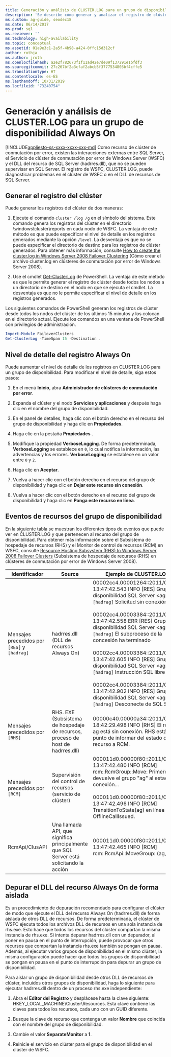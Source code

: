 ```yaml
---
title: Generación y análisis de CLUSTER.LOG para un grupo de disponibilidad
description: 'Se describe cómo generar y analizar el registro de clúster para un grupo de disponibilidad Always On. '
ms.custom: ag-guide, seodec18
ms.date: 06/14/2017
ms.prod: sql
ms.reviewer: ''
ms.technology: high-availability
ms.topic: conceptual
ms.assetid: 01a9e3c1-2a5f-4b98-a424-0ffc15d312cf
author: rothja
ms.author: jroth
ms.openlocfilehash: a2e2f782673f1f11ad42e7de09f137291e1bfdf3
ms.sourcegitcommit: 27c267bf2a3cfaf2abcb5f3777534803bf4cffe5
ms.translationtype: HT
ms.contentlocale: es-ES
ms.lasthandoff: 10/31/2019
ms.locfileid: "73240754"
---
```

# <a name="generate-and-analyze-the-clusterlog-for-an-always-on-availability-group"></a>Generación y análisis de CLUSTER.LOG para un grupo de disponibilidad Always On
[!INCLUDE[appliesto-ss-xxxx-xxxx-xxx-md](../../../includes/appliesto-ss-xxxx-xxxx-xxx-md.md)]
  Como recurso de clúster de conmutación por error, existen las interacciones externas entre SQL Server, el Servicio de clúster de conmutación por error de Windows Server (WSFC) y el DLL del recurso de SQL Server (hadrres.dll), que no se pueden supervisar en SQL Server. El registro de WSFC, CLUSTER.LOG, puede diagnosticar problemas en el clúster de WSFC o en el DLL de recursos de SQL Server. 
  
## <a name="generate-cluster-log"></a>Generar el registro del clúster  
 Puede generar los registros del clúster de dos maneras:  
  
1.  Ejecute el comando `cluster /log /g` en el símbolo del sistema. Este comando genera los registros del clúster en el directorio \windows\cluster\reports en cada nodo de WSFC. La ventaja de este método es que puede especificar el nivel de detalle en los registros generados mediante la opción `/level`. La desventaja es que no se puede especificar el directorio de destino para los registros de clúster generados. Para obtener más información, consulte [How to create the cluster.log in Windows Server 2008 Failover Clustering](https://blogs.msdn.com/b/clustering/archive/2008/09/24/8962934.aspx) (Cómo crear el archivo cluster.log en clústeres de conmutación por error de Windows Server 2008).  
  
2.  Use el cmdlet [Get-ClusterLog](https://technet.microsoft.com/library/ee461045.aspx) de PowerShell. La ventaja de este método es que le permite generar el registro de clúster desde todos los nodos a un directorio de destino en el nodo en que se ejecuta el cmdlet. La desventaja es que no le permite especificar el nivel de detalle en los registros generados.  
  
 Los siguientes comandos de PowerShell generan los registros de clúster desde todos los nodos del clúster de los últimos 15 minutos y los colocan en el directorio actual. Ejecute los comandos en una ventana de PowerShell con privilegios de administración.  
  
```powershell  
Import-Module FailoverClusters   
Get-ClusterLog -TimeSpan 15 -Destination .  
```  
  
## <a name="always-on-log-verbosity"></a>Nivel de detalle del registro Always On  
 Puede aumentar el nivel de detalle de los registros en CLUSTER.LOG para un grupo de disponibilidad. Para modificar el nivel de detalle, siga estos pasos:  
  
1.  En el menú **Inicio**, abra **Administrador de clústeres de conmutación por error**.  
  
2.  Expanda el clúster y el nodo **Servicios y aplicaciones** y después haga clic en el nombre del grupo de disponibilidad.  
  
3.  En el panel de detalles, haga clic con el botón derecho en el recurso del grupo de disponibilidad y haga clic en **Propiedades**.  
  
4.  Haga clic en la pestaña **Propiedades** .  
  
5.  Modifique la propiedad **VerboseLogging**. De forma predeterminada, **VerboseLogging** se establece en `0`, lo cual notifica la información, las advertencias y los errores. **VerboseLogging** se establece en un valor entre `0` y `2`.  
  
6.  Haga clic en **Aceptar**.  
  
7.  Vuelva a hacer clic con el botón derecho en el recurso del grupo de disponibilidad y haga clic en **Dejar este recurso sin conexión**.  
  
8.  Vuelva a hacer clic con el botón derecho en el recurso del grupo de disponibilidad y haga clic en **Ponga este recurso en línea**.  
  
## <a name="availability-group-resource-events"></a>Eventos de recursos del grupo de disponibilidad  
 En la siguiente tabla se muestran los diferentes tipos de eventos que puede ver en CLUSTER.LOG y que pertenecen al recurso del grupo de disponibilidad. Para obtener más información sobre el Subsistema de hospedaje de recursos (RHS) y el Monitor de control de recursos (RCM) en WSFC, consulte [Resource Hosting Subsystem (RHS) In Windows Server 2008 Failover Clusters](https://blogs.technet.com/b/askcore/archive/2009/11/23/resource-hosting-subsystem-rhs-in-windows-server-2008-failover-clusters.aspx) (Subsistema de hospedaje de recursos (RHS) en clústeres de conmutación por error de Windows Server 2008).  
  
|Identificador|Source|Ejemplo de CLUSTER.LOG|  
|----------------|------------|------------------------------|  
|Mensajes precedidos por `[RES]` y `[hadrag]`|hadrres.dll (DLL de recursos Always On)|00002cc4.00001264::2011/08/05-13:47:42.543 INFO  [RES] Grupo de disponibilidad SQL Server \<ag>: `[hadrag]` Solicitud sin conexión.<br /><br /> 00002cc4.00003384::2011/08/05-13:47:42.558 ERR   [RES] Grupo de disponibilidad SQL Server \<ag>: `[hadrag]` El subproceso de la concesión ha terminado<br /><br /> 00002cc4.00003384::2011/08/05-13:47:42.605 INFO  [RES] Grupo de disponibilidad SQL Server \<ag>: `[hadrag]` Instrucción SQL libre<br /><br /> 00002cc4.00003384::2011/08/05-13:47:42.902 INFO  [RES] Grupo de disponibilidad SQL Server \<ag>: `[hadrag]` Desconecte de SQL Server|  
|Mensajes precedidos por `[RHS]`|RHS. EXE (Subsistema de hospedaje de recursos, proceso de host de hadrres.dll)|00000c40.00000a34::2011/08/10-18:42:29.498 INFO [RHS] El recurso ag está sin conexión. RHS está a punto de informar del estado del recurso a RCM.|  
|Mensajes precedidos por `[RCM]`|Supervisión del control de recursos (servicio de clúster)|000011d0.00000f80::2011/08/05-13:47:42.480 INFO  [RCM] rcm::RcmGroup::Move: Primero se devuelve el grupo "ag" al estado sin conexión...<br /><br /> 000011d0.00000f80::2011/08/05-13:47:42.496 INFO [RCM] TransitionToState(ag) en línea --> OfflineCallIssued.|  
|RcmApi/ClusAPI|Una llamada API, que significa principalmente que SQL Server está solicitando la acción|000011d0.00000f80::2011/08/05-13:47:42.465 INFO [RCM] rcm::RcmApi::MoveGroup: (ag, 2)|  
  
## <a name="debug-always-on-resource-dll-in-isolation"></a>Depurar el DLL del recurso Always On de forma aislada  
 Es un procedimiento de depuración recomendado para configurar el clúster de modo que ejecute el DLL del recurso Always On (hadrres.dll) de forma aislada de otros DLL de recursos. De forma predeterminada, el clúster de WSFC ejecuta todos los archivos DLL de recursos en una sola instancia de rhs.exe. Esto hace que todos los recursos del clúster compartan la misma instancia de rhs.exe. Si intenta depurar hadrres.dll con un depurador, al poner en pausa en el punto de interrupción, puede provocar que otros recursos que compartan la instancia rhs.exe también se pongan en pausa. Además, al ejecutar varios grupos de disponibilidad en el mismo clúster, la misma configuración puede hacer que todos los grupos de disponibilidad se pongan en pausa en el punto de interrupción para depurar un grupo de disponibilidad.  
  
 Para aislar un grupo de disponibilidad desde otros DLL de recursos de clúster, incluidos otros grupos de disponibilidad, haga lo siguiente para ejecutar hadrres.dll dentro de un proceso rhs.exe independiente:  
  
1.  Abra el **Editor del Registro** y desplácese hasta la clave siguiente: HKEY_LOCAL_MACHINE\Cluster\Resources. Esta clave contiene las claves para todos los recursos, cada uno con un GUID diferente.  
  
2.  Busque la clave de recurso que contenga un valor **Nombre** que coincida con el nombre del grupo de disponibilidad.  
  
3.  Cambie el valor **SeparateMonitor** a **1**.  
  
4.  Reinicie el servicio en clúster para el grupo de disponibilidad en el clúster de WSFC.  
  
  
